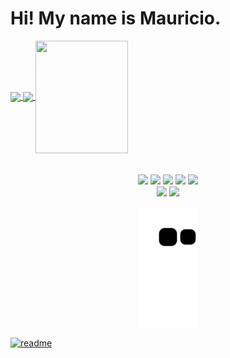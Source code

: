 <h1> Hi! My name is Mauricio. </h1>

<div>
  <a href="https://github.com/MauroKkkk">
  <img height="180em"   align="center" src="https://github-readme-stats.vercel.app/api?username=MauroKkkk&show_icons=true&theme=react&include_all_commits=true&count_private=true"/>
  <img height="180em"  align="center" src="https://github-readme-stats.vercel.app/api/top-langs/?username=MauroKkkk&layout=compact&langs_count=7&theme=react" />

  <img align="center" width="148" height="180" src="https://media1.tenor.com/images/68e8337fb4eb7e40645d832c64762a8b/tenor.gif?itemid=19443613">
</div>
 <br>
<div  align="center"> 
  <div style="display: inline_block"><br>
    <a><img src="https://img.shields.io/badge/Python-3776AB?style=for-the-badge&logo=python&logoColor=white" target="_blank"></a>
    <a><img src="https://img.shields.io/badge/TypeScript-007ACC?style=for-the-badge&logo=typescript&logoColor=white" target="_blank"></a>
    <a><img src="https://img.shields.io/badge/React Native-61DAFB?style=for-the-badge&logo=react&logoColor=white" target="_blank"></a>
    <a><img src="https://img.shields.io/badge/Express.JS-4C4C4C?style=for-the-badge&logo=express&logoColor=white" target="_blank"></a>
    <a><img src="https://img.shields.io/badge/React.JS-61DAFB?style=for-the-badge&logo=react&logoColor=white" target="_blank"></a>
</div>
  <a href="https://www.instagram.com/m4urok/" target="_blank"><img src="https://img.shields.io/badge/-Instagram-%23E4405F?style=for-the-badge&logo=instagram&logoColor=white" target="_blank"></a>
  <a href="" target="_blank"><img src="https://img.shields.io/badge/-LinkedIn-%230077B5?style=for-the-badge&logo=linkedin&logoColor=white" target="_blank"></a> 
 
  ![Snake animation](https://github.com/MauroKkkk/MauroKkkk/blob/output/github-contribution-grid-snake.svg)
 
</div>
 
[![readme](https://github-readme-stats.vercel.app/api/pin/?username=MAUROKKKK&repo=MAUROKKKK&theme=react)](https://github.com/MauroKkkk/MauroKkkk.)
